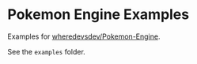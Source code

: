 # Pokemon Engine Examples

Examples for [wheredevsdev/Pokemon-Engine](https://github.com/wheredevsdev/Pokemon-Engine).

See the `examples` folder.
